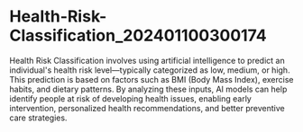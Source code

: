 # Health-Risk-Classification_202401100300174
Health Risk Classification involves using artificial intelligence to predict an individual's health risk level—typically categorized as low, medium, or high. This prediction is based on factors such as BMI (Body Mass Index), exercise habits, and dietary patterns. By analyzing these inputs, AI models can help identify people at risk of developing health issues, enabling early intervention, personalized health recommendations, and better preventive care strategies.

